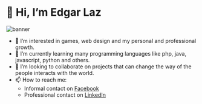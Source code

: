# 👋 Hi, I’m Edgar Laz

<img src="https://raw.githubusercontent.com/edgarguitarist/edgarguitarist/banner.jpg" alt="banner">


- 👀 I’m interested in games, web design and my personal and professional growth.
- 🌱 I’m currently learning many programming languages like php, java, javascript, python and others.
- 💞️ I’m looking to collaborate on projects that can change the way of the people interacts with the world.
- 📫 How to reach me: 
  - Informal contact on <a href="https://www.facebook.com/edgarm.laz">Facebook</a>
  - Professional contact on <a href="https://www.linkedin.com/in/edgarlteran/">LinkedIn</a>


<!---
edgarguitarist/edgarguitarist is a ✨ special ✨ repository because its `README.md` (this file) appears on your GitHub profile.
You can click the Preview link to take a look at your changes.
--->
